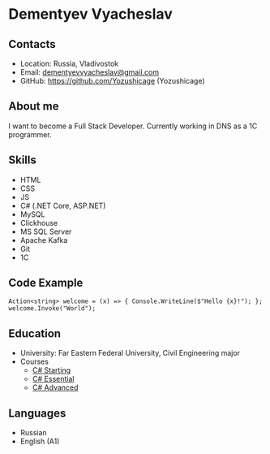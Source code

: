 # Dementyev Vyacheslav

## Contacts
* Location: Russia, Vladivostok
* Email: dementyevvyacheslav@gmail.com
* GitHub: https://github.com/Yozushicage (Yozushicage)

## About me
I want to become a Full Stack Developer. Currently working in DNS as a 1C programmer.

## Skills
* HTML
* CSS
* JS
* C# (.NET Core, ASP.NET)
* MySQL
* Clickhouse
* MS SQL Server
* Apache Kafka
* Git
* 1C

## Code Example
```
Action<string> welcome = (x) => { Console.WriteLine($"Hello {x}!"); };
welcome.Invoke("World");
```

## Education
* University: Far Eastern Federal University, Civil Engineering major
* Courses
    + [C# Starting](https://itvdn.com/ru/video/procedural-programming-csharp)
    + [C# Essential](https://itvdn.com/ru/video/csharp-essential)
    + [C# Advanced](https://itvdn.com/ru/video/csharp-for-professional-renewed)

## Languages
* Russian
* English (A1)